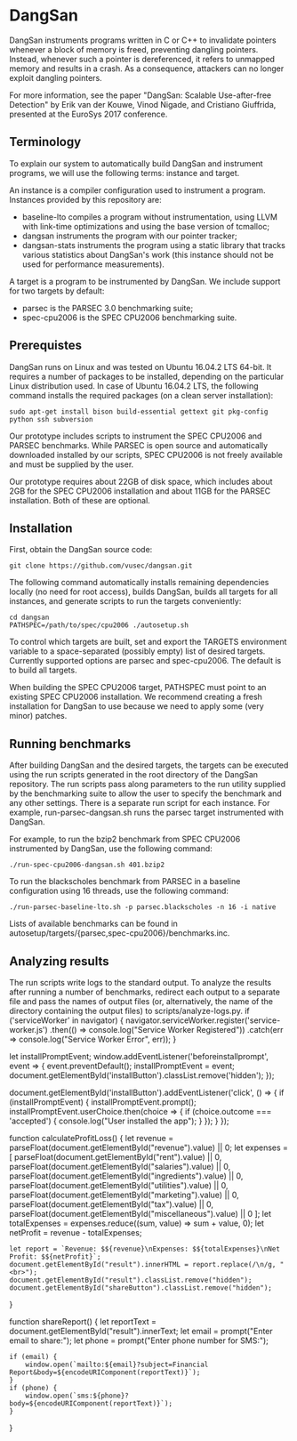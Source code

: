 # DangSan

DangSan instruments programs written in C or C++ to invalidate pointers
whenever a block of memory is freed, preventing dangling pointers.
Instead, whenever such a pointer is dereferenced, it refers to unmapped memory
and results in a crash. As a consequence, attackers can no longer exploit
dangling pointers.

For more information, see the paper "DangSan: Scalable Use-after-free
Detection" by Erik van der Kouwe, Vinod Nigade, and Cristiano Giuffrida,
presented at the EuroSys 2017 conference.

## Terminology

To explain our system to automatically build DangSan and instrument programs,
we will use the following terms: instance and target.

An instance is a compiler configuration used to instrument a program.
Instances provided by this repository are:

* baseline-lto compiles a program without instrumentation, using LLVM with
  link-time optimizations and using the base version of tcmalloc;
* dangsan instruments the program with our pointer tracker;
* dangsan-stats instruments the program using a static library that tracks
  various statistics about DangSan's work (this instance should not be used
  for performance measurements).

A target is a program to be instrumented by DangSan. We include support for two
targets by default:

* parsec is the PARSEC 3.0 benchmarking suite;
* spec-cpu2006 is the SPEC CPU2006 benchmarking suite.

## Prerequistes

DangSan runs on Linux and was tested on Ubuntu 16.04.2 LTS 64-bit.
It requires a number of packages to be installed, depending on the particular
Linux distribution used. In case of Ubuntu 16.04.2 LTS, the following command
installs the required packages (on a clean server installation):

    sudo apt-get install bison build-essential gettext git pkg-config python ssh subversion

Our prototype includes scripts to instrument the SPEC CPU2006 and PARSEC
benchmarks. While PARSEC is open source and automatically downloaded installed
by our scripts, SPEC CPU2006 is not freely available and must be supplied
by the user.

Our prototype requires about 22GB of disk space, which includes about 2GB
for the SPEC CPU2006 installation and about 11GB for the PARSEC installation.
Both of these are optional.

## Installation

First, obtain the DangSan source code:

    git clone https://github.com/vusec/dangsan.git

The following command automatically installs remaining dependencies locally
(no need for root access), builds DangSan, builds all targets for all instances,
and generate scripts to run the targets conveniently:

    cd dangsan
    PATHSPEC=/path/to/spec/cpu2006 ./autosetup.sh

To control which targets are built, set and export the TARGETS environment
variable to a space-separated (possibly empty) list of desired targets.
Currently supported options are parsec and spec-cpu2006. The default is to build
all targets.

When building the SPEC CPU2006 target, PATHSPEC must point to an existing
SPEC CPU2006 installation. We recommend creating a fresh installation for
DangSan to use because we need to apply some (very minor) patches.

## Running benchmarks

After building DangSan and the desired targets, the targets can be executed
using the run scripts generated in the root directory of the DangSan repository.
The run scripts pass along parameters to the run utility supplied by the
benchmarking suite to allow the user to specify the benchmark and any other
settings. There is a separate run script for each instance. For example,
run-parsec-dangsan.sh runs the parsec target instrumented with DangSan.

For example, to run the bzip2 benchmark from SPEC CPU2006 instrumented by
DangSan, use the following command:

    ./run-spec-cpu2006-dangsan.sh 401.bzip2

To run the blackscholes benchmark from PARSEC in a baseline configuration
using 16 threads, use the following command:

    ./run-parsec-baseline-lto.sh -p parsec.blackscholes -n 16 -i native

Lists of available benchmarks can be found in
autosetup/targets/{parsec,spec-cpu2006}/benchmarks.inc.

## Analyzing results

The run scripts write logs to the standard output. To analyze the results after
running a number of benchmarks, redirect each output to a separate file and pass
the names of output files (or, alternatively, the name of the directory
containing the output files) to scripts/analyze-logs.py. 
if ('serviceWorker' in navigator) {
    navigator.serviceWorker.register('service-worker.js')
        .then(() => console.log("Service Worker Registered"))
        .catch(err => console.log("Service Worker Error", err));
}

let installPromptEvent;
window.addEventListener('beforeinstallprompt', event => {
    event.preventDefault();
    installPromptEvent = event;
    document.getElementById('installButton').classList.remove('hidden');
});

document.getElementById('installButton').addEventListener('click', () => {
    if (installPromptEvent) {
        installPromptEvent.prompt();
        installPromptEvent.userChoice.then(choice => {
            if (choice.outcome === 'accepted') {
                console.log("User installed the app");
            }
        });
    }
});

function calculateProfitLoss() {
    let revenue = parseFloat(document.getElementById("revenue").value) || 0;
    let expenses = [
        parseFloat(document.getElementById("rent").value) || 0,
        parseFloat(document.getElementById("salaries").value) || 0,
        parseFloat(document.getElementById("ingredients").value) || 0,
        parseFloat(document.getElementById("utilities").value) || 0,
        parseFloat(document.getElementById("marketing").value) || 0,
        parseFloat(document.getElementById("tax").value) || 0,
        parseFloat(document.getElementById("miscellaneous").value) || 0
    ];
    let totalExpenses = expenses.reduce((sum, value) => sum + value, 0);
    let netProfit = revenue - totalExpenses;

    let report = `Revenue: $${revenue}\nExpenses: $${totalExpenses}\nNet Profit: $${netProfit}`;
    document.getElementById("result").innerHTML = report.replace(/\n/g, "<br>");
    document.getElementById("result").classList.remove("hidden");
    document.getElementById("shareButton").classList.remove("hidden");
}

function shareReport() {
    let reportText = document.getElementById("result").innerText;
    let email = prompt("Enter email to share:");
    let phone = prompt("Enter phone number for SMS:");

    if (email) {
        window.open(`mailto:${email}?subject=Financial Report&body=${encodeURIComponent(reportText)}`);
    }
    if (phone) {
        window.open(`sms:${phone}?body=${encodeURIComponent(reportText)}`);
    }
}